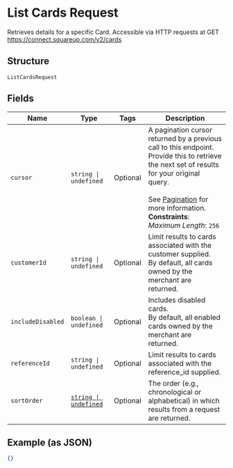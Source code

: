 
# List Cards Request

Retrieves details for a specific Card. Accessible via
HTTP requests at GET https://connect.squareup.com/v2/cards

## Structure

`ListCardsRequest`

## Fields

| Name | Type | Tags | Description |
|  --- | --- | --- | --- |
| `cursor` | `string \| undefined` | Optional | A pagination cursor returned by a previous call to this endpoint.<br>Provide this to retrieve the next set of results for your original query.<br><br>See [Pagination](https://developer.squareup.com/docs/basics/api101/pagination) for more information.<br>**Constraints**: *Maximum Length*: `256` |
| `customerId` | `string \| undefined` | Optional | Limit results to cards associated with the customer supplied.<br>By default, all cards owned by the merchant are returned. |
| `includeDisabled` | `boolean \| undefined` | Optional | Includes disabled cards.<br>By default, all enabled cards owned by the merchant are returned. |
| `referenceId` | `string \| undefined` | Optional | Limit results to cards associated with the reference_id supplied. |
| `sortOrder` | [`string \| undefined`](/doc/models/sort-order.md) | Optional | The order (e.g., chronological or alphabetical) in which results from a request are returned. |

## Example (as JSON)

```json
{}
```

